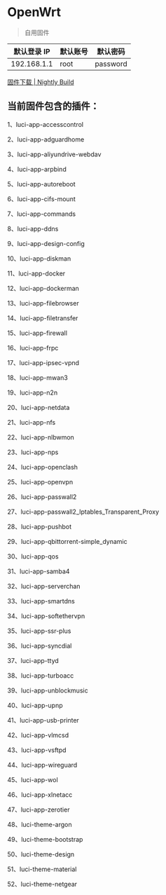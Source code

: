 # OpenWrt

> 自用固件

| 默认登录 IP | 默认账号 | 默认密码 |
| ----------- | -------- | -------- |
| 192.168.1.1 | root     | password |

[固件下载 | Nightly Build](https://github.com/c3p7f2/build-openwrt/releases)

## 当前固件包含的插件：

1、luci-app-accesscontrol   

2、luci-app-adguardhome   

3、luci-app-aliyundrive-webdav   

4、luci-app-arpbind   

5、luci-app-autoreboot   

6、luci-app-cifs-mount   

7、luci-app-commands   

8、luci-app-ddns   

9、luci-app-design-config   

10、luci-app-diskman   

11、luci-app-docker   

12、luci-app-dockerman   

13、luci-app-filebrowser   

14、luci-app-filetransfer   

15、luci-app-firewall   

16、luci-app-frpc   

17、luci-app-ipsec-vpnd   

18、luci-app-mwan3   

19、luci-app-n2n   

20、luci-app-netdata   

21、luci-app-nfs   

22、luci-app-nlbwmon   

23、luci-app-nps   

24、luci-app-openclash   

25、luci-app-openvpn   

26、luci-app-passwall2   

27、luci-app-passwall2_Iptables_Transparent_Proxy   

28、luci-app-pushbot   

29、luci-app-qbittorrent-simple_dynamic   

30、luci-app-qos   

31、luci-app-samba4   

32、luci-app-serverchan   

33、luci-app-smartdns   

34、luci-app-softethervpn   

35、luci-app-ssr-plus   

36、luci-app-syncdial   

37、luci-app-ttyd   

38、luci-app-turboacc   

39、luci-app-unblockmusic   

40、luci-app-upnp   

41、luci-app-usb-printer   

42、luci-app-vlmcsd   

43、luci-app-vsftpd   

44、luci-app-wireguard   

45、luci-app-wol   

46、luci-app-xlnetacc   

47、luci-app-zerotier   

48、luci-theme-argon   

49、luci-theme-bootstrap   

50、luci-theme-design   

51、luci-theme-material   

52、luci-theme-netgear   
